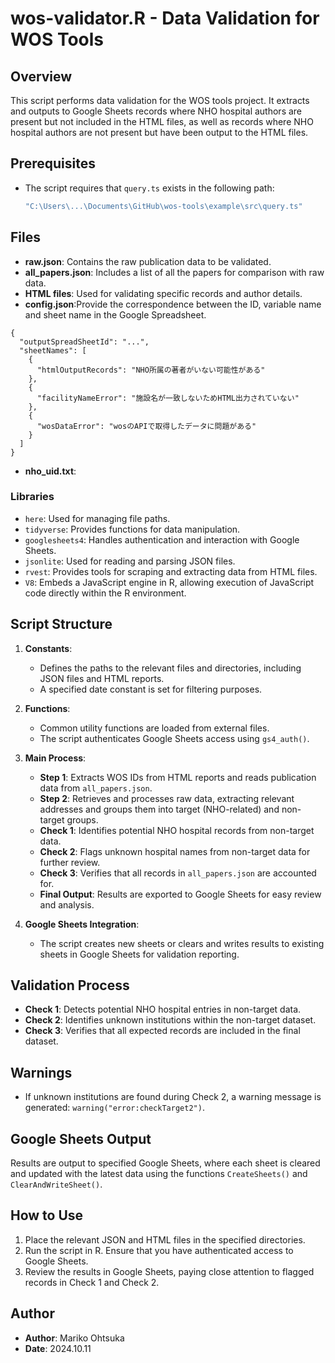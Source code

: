 # wos-validator.R - Data Validation for WOS Tools

## Overview

This script performs data validation for the WOS tools project. It extracts and outputs to Google Sheets records where NHO hospital authors are present but not included in the HTML files, as well as records where NHO hospital authors are not present but have been output to the HTML files.

## Prerequisites

- The script requires that `query.ts` exists in the following path:
  ```bash
  "C:\Users\...\Documents\GitHub\wos-tools\example\src\query.ts"
  ```

## Files

- **raw.json**: Contains the raw publication data to be validated.
- **all_papers.json**: Includes a list of all the papers for comparison with raw data.
- **HTML files**: Used for validating specific records and author details.
- **config.json**:Provide the correspondence between the ID, variable name and sheet name in the Google Spreadsheet.

```
{
  "outputSpreadSheetId": "...",
  "sheetNames": [
    {
      "htmlOutputRecords": "NHO所属の著者がいない可能性がある"
    },
    {
      "facilityNameError": "施設名が一致しないためHTML出力されていない"
    },
    {
      "wosDataError": "wosのAPIで取得したデータに問題がある"
    }
  ]
}
```

- **nho_uid.txt**:

### Libraries

- `here`: Used for managing file paths.
- `tidyverse`: Provides functions for data manipulation.
- `googlesheets4`: Handles authentication and interaction with Google Sheets.
- `jsonlite`: Used for reading and parsing JSON files.
- `rvest`: Provides tools for scraping and extracting data from HTML files.
- `V8`: Embeds a JavaScript engine in R, allowing execution of JavaScript code directly within the R environment.

## Script Structure

1. **Constants**:

   - Defines the paths to the relevant files and directories, including JSON files and HTML reports.
   - A specified date constant is set for filtering purposes.

2. **Functions**:

   - Common utility functions are loaded from external files.
   - The script authenticates Google Sheets access using `gs4_auth()`.

3. **Main Process**:

   - **Step 1**: Extracts WOS IDs from HTML reports and reads publication data from `all_papers.json`.
   - **Step 2**: Retrieves and processes raw data, extracting relevant addresses and groups them into target (NHO-related) and non-target groups.
   - **Check 1**: Identifies potential NHO hospital records from non-target data.
   - **Check 2**: Flags unknown hospital names from non-target data for further review.
   - **Check 3**: Verifies that all records in `all_papers.json` are accounted for.
   - **Final Output**: Results are exported to Google Sheets for easy review and analysis.

4. **Google Sheets Integration**:
   - The script creates new sheets or clears and writes results to existing sheets in Google Sheets for validation reporting.

## Validation Process

- **Check 1**: Detects potential NHO hospital entries in non-target data.
- **Check 2**: Identifies unknown institutions within the non-target dataset.
- **Check 3**: Verifies that all expected records are included in the final dataset.

## Warnings

- If unknown institutions are found during Check 2, a warning message is generated: `warning("error:checkTarget2")`.

## Google Sheets Output

Results are output to specified Google Sheets, where each sheet is cleared and updated with the latest data using the functions `CreateSheets()` and `ClearAndWriteSheet()`.

## How to Use

1. Place the relevant JSON and HTML files in the specified directories.
2. Run the script in R. Ensure that you have authenticated access to Google Sheets.
3. Review the results in Google Sheets, paying close attention to flagged records in Check 1 and Check 2.

## Author

- **Author**: Mariko Ohtsuka
- **Date**: 2024.10.11
